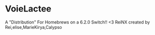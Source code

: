 # VoieLactee
A "Distribution" For Homebrews on a 6.2.0 Switch!! &lt;3
ReiNX created by Rei,elise,MarieKirya,Calypso
